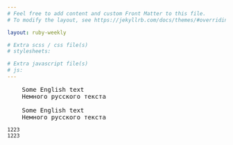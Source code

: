```yaml
---
# Feel free to add content and custom Front Matter to this file.
# To modify the layout, see https://jekyllrb.com/docs/themes/#overriding-theme-defaults

layout: ruby-weekly

# Extra scss / css file(s)
# stylesheets:

# Extra javascript file(s)
# js:
---
```


<pre>
	<code-counter><dollar>Some English text</dollar></code-counter>
	<code-counter><hash>Немного русского текста</hash></code-counter>

	<dollar>Some English text</dollar>
	<hash>Немного русского текста</hash>
</pre>

```
1223
1223
```
